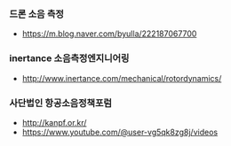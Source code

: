 

### 드론 소음 측정
- https://m.blog.naver.com/byulla/222187067700

### inertance 소음측정엔지니어링
- http://www.inertance.com/mechanical/rotordynamics/

### 사단법인 항공소음정책포럼
- http://kanpf.or.kr/
- https://www.youtube.com/@user-vg5qk8zg8j/videos



